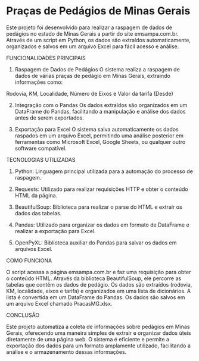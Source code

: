 # Praças de Pedágios de Minas Gerais

Este projeto foi desenvolvido para realizar a raspagem de dados de pedágios no estado de Minas Gerais a partir do site emsampa.com.br. Através de um script em Python, os dados são extraídos automaticamente, organizados e salvos em um arquivo Excel para fácil acesso e análise.

FUNCIONALIDADES PRINCIPAIS

1. Raspagem de Dados de Pedágios
O sistema realiza a raspagem de dados de várias praças de pedágio em Minas Gerais, extraindo informações como:

Rodovia, KM, Localidade, Número de Eixos e Valor da tarifa (Desde)

2. Integração com o Pandas
Os dados extraídos são organizados em um DataFrame do Pandas, facilitando a manipulação e análise dos dados antes de serem exportados.

3. Exportação para Excel
O sistema salva automaticamente os dados raspados em um arquivo Excel, permitindo uma análise posterior em ferramentas como Microsoft Excel, Google Sheets, ou qualquer outro software compatível.

TECNOLOGIAS UTILIZADAS

1. Python: Linguagem principal utilizada para a automação do processo de raspagem.

2. Requests: Utilizado para realizar requisições HTTP e obter o conteúdo HTML da página.

3. BeautifulSoup: Biblioteca para realizar o parse do HTML e extrair os dados das tabelas.

4. Pandas: Utilizado para organizar os dados em formato de DataFrame e realizar a exportação para Excel.

5. OpenPyXL: Biblioteca auxiliar do Pandas para salvar os dados em arquivos Excel.


COMO FUNCIONA

O script acessa a página emsampa.com.br e faz uma requisição para obter o conteúdo HTML.
Através da biblioteca BeautifulSoup, ele percorre as tabelas que contêm os dados de pedágio.
Os dados são extraídos (rodovia, KM, localidade, eixos e tarifa) e organizados em uma lista de dicionários.
A lista é convertida em um DataFrame do Pandas.
Os dados são salvos em um arquivo Excel chamado PracasMG.xlsx.

CONCLUSÃO

Este projeto automatiza a coleta de informações sobre pedágios em Minas Gerais, oferecendo uma maneira simples de extrair e organizar dados úteis diretamente de uma página web. O sistema é eficiente e permite a exportação dos dados para um formato amplamente utilizado, facilitando a análise e o armazenamento dessas informações.
